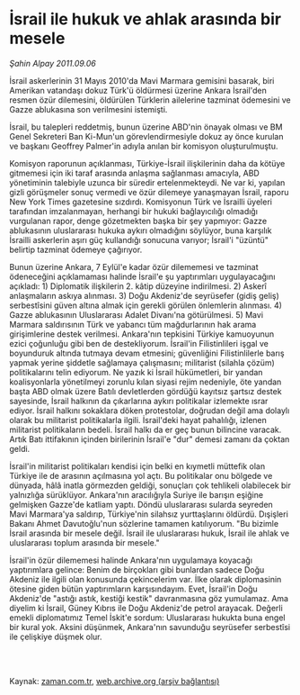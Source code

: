 # İsrail ile hukuk ve ahlak arasında bir mesele

*Şahin Alpay 2011.09.06*

<td class="columnist-detail">
<p>İsrail askerlerinin 31 Mayıs 2010'da Mavi Marmara gemisini basarak, biri Amerikan vatandaşı dokuz Türk'ü öldürmesi üzerine Ankara İsrail'den resmen özür dilemesini, öldürülen Türklerin ailelerine tazminat ödemesini ve Gazze ablukasına son verilmesini istemişti.</p>
<p>
<div id="haberMetinDiv">
<p>İsrail, bu talepleri reddetmiş, bunun üzerine ABD'nin önayak olması ve BM Genel Sekreteri Ban Ki-Mun'un görevlendirmesiyle dokuz ay önce kurulan ve başkanı Geoffrey Palmer'in adıyla anılan bir komisyon oluşturulmuştu.
<p>Komisyon raporunun açıklanması, Türkiye-İsrail ilişkilerinin daha da kötüye gitmemesi için iki taraf arasında anlaşma sağlanması amacıyla, ABD yönetiminin talebiyle uzunca bir süredir ertelenmekteydi. Ne var ki, yapılan gizli görüşmeler sonuç vermedi ve özür dilemeye yanaşmayan İsrail, raporu New York Times gazetesine sızdırdı. Komisyonun Türk ve İsrailli üyeleri tarafından imzalanmayan, herhangi bir hukuki bağlayıcılığı olmadığı vurgulanan rapor, denge gözetmekten başka bir şey yapmıyor: Gazze ablukasının uluslararası hukuka aykırı olmadığını söylüyor, buna karşılık İsrailli askerlerin aşırı güç kullandığı sonucuna varıyor; İsrail'i "üzüntü" belirtip tazminat ödemeye çağırıyor.
<p>Bunun üzerine Ankara, 7 Eylül'e kadar özür dilememesi ve tazminat ödeneceğini açıklamaması halinde İsrail'e şu yaptırımları uygulayacağını açıkladı: 1) Diplomatik ilişkilerin 2. kâtip düzeyine indirilmesi. 2) Askerî anlaşmaların askıya alınması. 3) Doğu Akdeniz'de seyrüsefer (gidiş geliş) serbestîsini güven altına almak için gerekli görülen önlemlerin alınması. 4) Gazze ablukasının Uluslararası Adalet Divanı'na götürülmesi. 5) Mavi Marmara saldırısının Türk ve yabancı tüm mağdurlarının hak arama girişimlerine destek verilmesi. Ankara'nın tepkisini Türkiye kamuoyunun ezici çoğunluğu gibi ben de destekliyorum. İsrail'in Filistinlileri işgal ve boyunduruk altında tutmaya devam etmesini; güvenliğini Filistinlilerle barış yapmak yerine şiddetle sağlamaya çalışmasını; militarist (silahla çözüm) politikalarını telin ediyorum. Ne yazık ki İsrail hükümetleri, bir yandan koalisyonlarla yönetilmeyi zorunlu kılan siyasi rejim nedeniyle, öte yandan başta ABD olmak üzere Batılı devletlerden gördüğü kayıtsız şartsız destek sayesinde, İsrail halkının da çıkarlarına aykırı politikalar izlemekte ısrar ediyor. İsrail halkını sokaklara döken protestolar, doğrudan değil ama dolaylı olarak bu militarist politikalarla ilgili. İsrail'deki hayat pahalılığı, izlenen militarist politikaların bedeli. İsrail halkı da er geç bunun bilincine varacak. Artık Batı ittifakının içinden birilerinin İsrail'e "dur" demesi zamanı da çoktan geldi.
<p>İsrail'in militarist politikaları kendisi için belki en kıymetli müttefik olan Türkiye ile de arasının açılmasına yol açtı. Bu politikalar onu bölgede ve dünyada, hâlâ inatla görmezden geldiği, sonuçları çok tehlikeli olabilecek bir yalnızlığa sürüklüyor. Ankara'nın aracılığıyla Suriye ile barışın eşiğine gelmişken Gazze'de katliam yaptı. Döndü uluslararası sularda seyreden Mavi Marmara'ya saldırıp, Türkiye'nin silahsız yurttaşlarını öldürdü. Dışişleri Bakanı Ahmet Davutoğlu'nun sözlerine tamamen katılıyorum. "Bu bizimle İsrail arasında bir mesele değil. İsrail ile uluslararası hukuk, İsrail ile ahlak ve uluslararası toplum arasında bir mesele."
<p>İsrail'in özür dilememesi halinde Ankara'nın uygulamaya koyacağı yaptırımlara gelince: Benim de birçokları gibi bunlardan sadece Doğu Akdeniz ile ilgili olan konusunda çekincelerim var. İlke olarak diplomasinin ötesine giden bütün yaptırımların karşısındayım. Evet, İsrail'in Doğu Akdeniz'de "astığı astık, kestiği kestik" davranmasına göz yumulamaz. Ama diyelim ki İsrail, Güney Kıbrıs ile Doğu Akdeniz'de petrol arayacak. Değerli emekli diplomatımız Temel İskit'e sordum: Uluslararası hukukta buna engel bir kural yok. Aksini düşünmek, Ankara'nın savunduğu seyrüsefer serbestîsi ile çelişkiye düşmek olur. </p></p></p></p></p></div>
</p>


<p><br>
		 </br></p></td>

Kaynak: [zaman.com.tr](http://zaman.com.tr/yazar.do?yazino=1176731), [web.archive.org (arşiv bağlantısı)](http://web.archive.org/web/20111220104523/http://zaman.com.tr/yazar.do?yazino=1176731)
